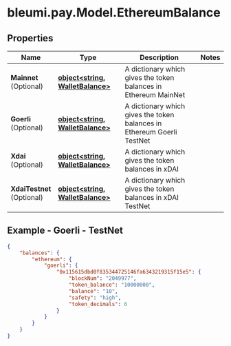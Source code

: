 # bleumi.pay.Model.EthereumBalance

## Properties

Name | Type | Description | Notes
------------ | ------------- | ------------- | -------------
**Mainnet** <br>(Optional) | [**object&lt;string, WalletBalance&gt;**](WalletBalance.md) | A dictionary which gives the token balances in Ethereum MainNet |
**Goerli** <br>(Optional) | [**object&lt;string, WalletBalance&gt;**](WalletBalance.md) | A dictionary which gives the token balances in Ethereum Goerli TestNet |
**Xdai** <br>(Optional) | [**object&lt;string, WalletBalance&gt;**](WalletBalance.md) | A dictionary which gives the token balances in xDAI | 
**XdaiTestnet** <br>(Optional) | [**object&lt;string, WalletBalance&gt;**](WalletBalance.md) | A dictionary which gives the token balances in xDAI TestNet |


## Example - Goerli - TestNet

```json
{
    "balances": {
        "ethereum": {
            "goerli": {
                "0x115615dbd0f835344725146fa6343219315f15e5": {
                    "blockNum": "2049977",
                    "token_balance": "10000000",
                    "balance": "10",
                    "safety": "high",
                    "token_decimals": 6
                }
            }
        }
    }
}
```
